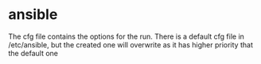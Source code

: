 # ansible

The cfg file contains the options for the run.
There is a default cfg file in /etc/ansible, but the created one will overwrite as it has higher priority that the default one
